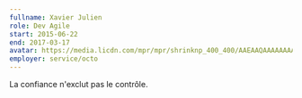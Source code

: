 ```yaml
---
fullname: Xavier Julien
role: Dev Agile
start: 2015-06-22
end: 2017-03-17
avatar: https://media.licdn.com/mpr/mpr/shrinknp_400_400/AAEAAQAAAAAAAAhqAAAAJDE5MGEzNDhiLTJkODItNGY0Yi05MjgzLWJkZTZhM2Q5NDJhMQ.jpg
employer: service/octo
---
```


La confiance n'exclut pas le contrôle.
